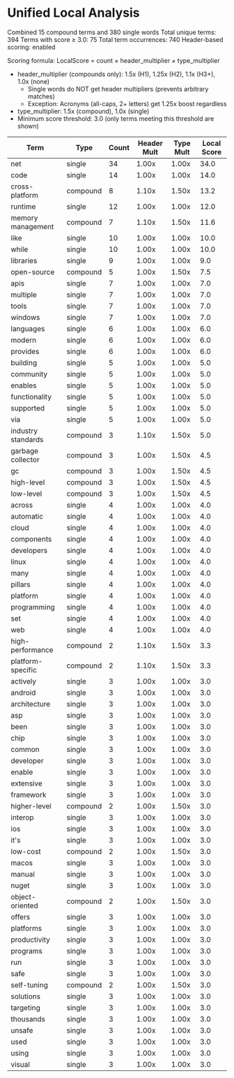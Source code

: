 # Unified Local Analysis

Combined 15 compound terms and 380 single words
Total unique terms: 394
Terms with score ≥ 3.0: 75
Total term occurrences: 740
Header-based scoring: enabled

Scoring formula: LocalScore = count × header_multiplier × type_multiplier
- header_multiplier (compounds only): 1.5x (H1), 1.25x (H2), 1.1x (H3+), 1.0x (none)
  - Single words do NOT get header multipliers (prevents arbitrary matches)
  - Exception: Acronyms (all-caps, 2+ letters) get 1.25x boost regardless
- type_multiplier: 1.5x (compound), 1.0x (single)
- Minimum score threshold: 3.0 (only terms meeting this threshold are shown)

| Term | Type | Count | Header Mult | Type Mult | Local Score |
|------|------|-------|-------------|-----------|-------------|
| net | single | 34 | 1.00x | 1.00x | 34.0 |
| code | single | 14 | 1.00x | 1.00x | 14.0 |
| cross-platform | compound | 8 | 1.10x | 1.50x | 13.2 |
| runtime | single | 12 | 1.00x | 1.00x | 12.0 |
| memory management | compound | 7 | 1.10x | 1.50x | 11.6 |
| like | single | 10 | 1.00x | 1.00x | 10.0 |
| while | single | 10 | 1.00x | 1.00x | 10.0 |
| libraries | single | 9 | 1.00x | 1.00x | 9.0 |
| open-source | compound | 5 | 1.00x | 1.50x | 7.5 |
| apis | single | 7 | 1.00x | 1.00x | 7.0 |
| multiple | single | 7 | 1.00x | 1.00x | 7.0 |
| tools | single | 7 | 1.00x | 1.00x | 7.0 |
| windows | single | 7 | 1.00x | 1.00x | 7.0 |
| languages | single | 6 | 1.00x | 1.00x | 6.0 |
| modern | single | 6 | 1.00x | 1.00x | 6.0 |
| provides | single | 6 | 1.00x | 1.00x | 6.0 |
| building | single | 5 | 1.00x | 1.00x | 5.0 |
| community | single | 5 | 1.00x | 1.00x | 5.0 |
| enables | single | 5 | 1.00x | 1.00x | 5.0 |
| functionality | single | 5 | 1.00x | 1.00x | 5.0 |
| supported | single | 5 | 1.00x | 1.00x | 5.0 |
| via | single | 5 | 1.00x | 1.00x | 5.0 |
| industry standards | compound | 3 | 1.10x | 1.50x | 5.0 |
| garbage collector | compound | 3 | 1.00x | 1.50x | 4.5 |
| gc | compound | 3 | 1.00x | 1.50x | 4.5 |
| high-level | compound | 3 | 1.00x | 1.50x | 4.5 |
| low-level | compound | 3 | 1.00x | 1.50x | 4.5 |
| across | single | 4 | 1.00x | 1.00x | 4.0 |
| automatic | single | 4 | 1.00x | 1.00x | 4.0 |
| cloud | single | 4 | 1.00x | 1.00x | 4.0 |
| components | single | 4 | 1.00x | 1.00x | 4.0 |
| developers | single | 4 | 1.00x | 1.00x | 4.0 |
| linux | single | 4 | 1.00x | 1.00x | 4.0 |
| many | single | 4 | 1.00x | 1.00x | 4.0 |
| pillars | single | 4 | 1.00x | 1.00x | 4.0 |
| platform | single | 4 | 1.00x | 1.00x | 4.0 |
| programming | single | 4 | 1.00x | 1.00x | 4.0 |
| set | single | 4 | 1.00x | 1.00x | 4.0 |
| web | single | 4 | 1.00x | 1.00x | 4.0 |
| high-performance | compound | 2 | 1.10x | 1.50x | 3.3 |
| platform-specific | compound | 2 | 1.10x | 1.50x | 3.3 |
| actively | single | 3 | 1.00x | 1.00x | 3.0 |
| android | single | 3 | 1.00x | 1.00x | 3.0 |
| architecture | single | 3 | 1.00x | 1.00x | 3.0 |
| asp | single | 3 | 1.00x | 1.00x | 3.0 |
| been | single | 3 | 1.00x | 1.00x | 3.0 |
| chip | single | 3 | 1.00x | 1.00x | 3.0 |
| common | single | 3 | 1.00x | 1.00x | 3.0 |
| developer | single | 3 | 1.00x | 1.00x | 3.0 |
| enable | single | 3 | 1.00x | 1.00x | 3.0 |
| extensive | single | 3 | 1.00x | 1.00x | 3.0 |
| framework | single | 3 | 1.00x | 1.00x | 3.0 |
| higher-level | compound | 2 | 1.00x | 1.50x | 3.0 |
| interop | single | 3 | 1.00x | 1.00x | 3.0 |
| ios | single | 3 | 1.00x | 1.00x | 3.0 |
| it's | single | 3 | 1.00x | 1.00x | 3.0 |
| low-cost | compound | 2 | 1.00x | 1.50x | 3.0 |
| macos | single | 3 | 1.00x | 1.00x | 3.0 |
| manual | single | 3 | 1.00x | 1.00x | 3.0 |
| nuget | single | 3 | 1.00x | 1.00x | 3.0 |
| object-oriented | compound | 2 | 1.00x | 1.50x | 3.0 |
| offers | single | 3 | 1.00x | 1.00x | 3.0 |
| platforms | single | 3 | 1.00x | 1.00x | 3.0 |
| productivity | single | 3 | 1.00x | 1.00x | 3.0 |
| programs | single | 3 | 1.00x | 1.00x | 3.0 |
| run | single | 3 | 1.00x | 1.00x | 3.0 |
| safe | single | 3 | 1.00x | 1.00x | 3.0 |
| self-tuning | compound | 2 | 1.00x | 1.50x | 3.0 |
| solutions | single | 3 | 1.00x | 1.00x | 3.0 |
| targeting | single | 3 | 1.00x | 1.00x | 3.0 |
| thousands | single | 3 | 1.00x | 1.00x | 3.0 |
| unsafe | single | 3 | 1.00x | 1.00x | 3.0 |
| used | single | 3 | 1.00x | 1.00x | 3.0 |
| using | single | 3 | 1.00x | 1.00x | 3.0 |
| visual | single | 3 | 1.00x | 1.00x | 3.0 |
